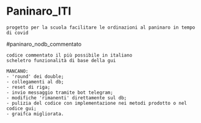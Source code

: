 # Paninaro_ITI
	progetto per la scuola facilitare le ordinazioni al paninaro in tempo di covid

#paninaro_nodb_commentato

	codice commentato il più possibile in italiano
	scheletro funzionalità di base della gui

	MANCANO:
	- 'round' dei double;
	- collegamenti al db;
	- reset di riga;
	- invio messaggio tramite bot telegram;
	- modifiche 'rimanenti' direttamente sul db;
	- pulizia del codice con implementazione nei metodi prodotto o nel codice gui;
	- graifca migliorata.
	
